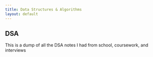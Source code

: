 ```yaml
---
title: Data Structures & Algorithms
layout: default
---
```


## DSA
This is a dump of all the DSA notes I had from school, coursework, and interviews